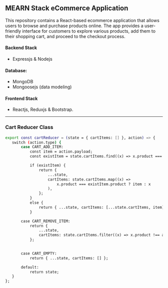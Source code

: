 ## MEARN Stack eCommerce Application 
This repository contains a React-based ecommerce application that allows users to browse and purchase products online. The app provides a user-friendly interface for customers to explore various products, add them to their shopping cart, and proceed to the checkout process.
#### Backend Stack 
 - Expressjs & Nodejs
#### Database: 
 - MongoDB
 - Mongoosejs (data modeling)
 #### Frontend Stack
 - Reactjs, Reduxjs & Bootstrap.
______________________________________________________________________________

### Cart Reducer Class
 ``` bash
 export const cartReducer = (state = { cartItems: [] }, action) => {
	switch (action.type) {
		case CART_ADD_ITEM:
			const item = action.payload;
			const existItem = state.cartItems.find((x) => x.product === item.product);

			if (existItem) {
				return {
					...state,
					cartItems: state.cartItems.map((x) =>
						x.product === existItem.product ? item : x
					),
				};
			}
			else {
				return { ...state, cartItems: [...state.cartItems, item] };
			}

		case CART_REMOVE_ITEM:
			return {
				...state,
				cartItems: state.cartItems.filter((x) => x.product !== action.payload),
			};

	
		case CART_EMPTY:
			return { ...state, cartItems: [] };

		default:
			return state;
	}
};


 
 ```
